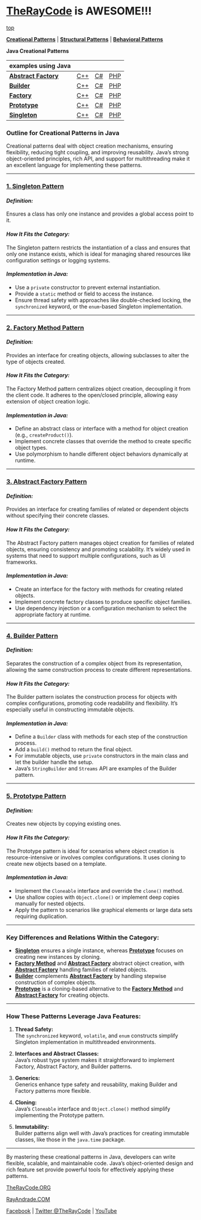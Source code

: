 # [TheRayCode](../../README.md) is AWESOME!!!

[top](../README.md)

**[Creational Patterns](./README.md)** | **[Structural Patterns](../Structural/README.md)** | **[Behavioral Patterns](../Behavioral/README.md)**

**Java Creational Patterns**

| examples using Java| | | |
|----|---|---|---|
|**[Abstract Factory](./AbstractFactory/README.md)**  | [C++](../../CPP/Creational/AbstractFactory/README.md) | [C#](../../Csharp/Creational/AbstractFactory/README.md) | [PHP](../../PHP/Creational/AbstractFactory/README.md) |
|**[Builder](./Builder/README.md)**  | [C++](../../CPP/Creational/Builder/README.md) | [C#](../../Csharp/Creational/Builder/README.md) | [PHP](../../PHP/Creational/Builder/README.md) |
|**[Factory](./Factory/README.md)**  | [C++](../../CPP/Creational/Factory/README.md) | [C#](../../Csharp/Creational/Factory/README.md) | [PHP](../../PHP/Creational/Factory/README.md) |
|**[Prototype](./Prototype/README.md)**  | [C++](../../CPP/Creational/Prototype/README.md) | [C#](../../Csharp/Creational/Prototype/README.md) | [PHP](../../PHP/Creational/Prototype/README.md) |
|**[Singleton](./Singleton/README.md)**  | [C++](../../CPP/Creational/Singleton/README.md) | [C#](../../Csharp/Creational/Singleton/README.md) | [PHP](../../PHP/Creational/Singleton/README.md) |

### **Outline for Creational Patterns in Java**

Creational patterns deal with object creation mechanisms, ensuring flexibility, reducing tight coupling, and improving reusability. Java’s strong object-oriented principles, rich API, and support for multithreading make it an excellent language for implementing these patterns.

---

### **[1. Singleton Pattern](./Prototype/README.md)**
#### *Definition:*  
Ensures a class has only one instance and provides a global access point to it.

#### *How It Fits the Category:*  
The Singleton pattern restricts the instantiation of a class and ensures that only one instance exists, which is ideal for managing shared resources like configuration settings or logging systems.

#### *Implementation in Java:*
- Use a `private` constructor to prevent external instantiation.
- Provide a `static` method or field to access the instance.
- Ensure thread safety with approaches like double-checked locking, the `synchronized` keyword, or the `enum`-based Singleton implementation.

---

### **[2. Factory Method Pattern](./Prototype/README.md)**
#### *Definition:*  
Provides an interface for creating objects, allowing subclasses to alter the type of objects created.

#### *How It Fits the Category:*  
The Factory Method pattern centralizes object creation, decoupling it from the client code. It adheres to the open/closed principle, allowing easy extension of object creation logic.

#### *Implementation in Java:*
- Define an abstract class or interface with a method for object creation (e.g., `createProduct()`).
- Implement concrete classes that override the method to create specific object types.
- Use polymorphism to handle different object behaviors dynamically at runtime.

---

### **[3. Abstract Factory Pattern](./Prototype/README.md)**
#### *Definition:*  
Provides an interface for creating families of related or dependent objects without specifying their concrete classes.

#### *How It Fits the Category:*  
The Abstract Factory pattern manages object creation for families of related objects, ensuring consistency and promoting scalability. It’s widely used in systems that need to support multiple configurations, such as UI frameworks.

#### *Implementation in Java:*
- Create an interface for the factory with methods for creating related objects.
- Implement concrete factory classes to produce specific object families.
- Use dependency injection or a configuration mechanism to select the appropriate factory at runtime.

---

### **[4. Builder Pattern](./Prototype/README.md)**
#### *Definition:*  
Separates the construction of a complex object from its representation, allowing the same construction process to create different representations.

#### *How It Fits the Category:*  
The Builder pattern isolates the construction process for objects with complex configurations, promoting code readability and flexibility. It’s especially useful in constructing immutable objects.

#### *Implementation in Java:*
- Define a `Builder` class with methods for each step of the construction process.
- Add a `build()` method to return the final object.
- For immutable objects, use `private` constructors in the main class and let the builder handle the setup.
- Java’s `StringBuilder` and `Streams` API are examples of the Builder pattern.

---

### **[5. Prototype Pattern](./Prototype/README.md)**
#### *Definition:*  
Creates new objects by copying existing ones.

#### *How It Fits the Category:*  
The Prototype pattern is ideal for scenarios where object creation is resource-intensive or involves complex configurations. It uses cloning to create new objects based on a template.

#### *Implementation in Java:*
- Implement the `Cloneable` interface and override the `clone()` method.
- Use shallow copies with `Object.clone()` or implement deep copies manually for nested objects.
- Apply the pattern to scenarios like graphical elements or large data sets requiring duplication.

---

### **Key Differences and Relations Within the Category:**
- **[Singleton](./Singleton/README.md)** ensures a single instance, whereas **[Prototype](./Prototype/README.md)** focuses on creating new instances by cloning.
- **[Factory Method](./Factory/README.md)** and **[Abstract Factory](./AbstractFactory/README.md)** abstract object creation, with **[Abstract Factory](./AbstractFactory/README.md)** handling families of related objects.
- **[Builder](./Builder/README.md)** complements **[Abstract Factory](./AbstractFactory/README.md)** by handling stepwise construction of complex objects.
- **[Prototype](./Prototype/README.md)** is a cloning-based alternative to the **[Factory Method](./Factory/README.md)** and **[Abstract Factory](./AbstractFactory/README.md)** for creating objects.

---

### **How These Patterns Leverage Java Features:**
1. **Thread Safety:**  
   The `synchronized` keyword, `volatile`, and `enum` constructs simplify Singleton implementation in multithreaded environments.

2. **Interfaces and Abstract Classes:**  
   Java’s robust type system makes it straightforward to implement Factory, Abstract Factory, and Builder patterns.

3. **Generics:**  
   Generics enhance type safety and reusability, making Builder and Factory patterns more flexible.

4. **Cloning:**  
   Java’s `Cloneable` interface and `Object.clone()` method simplify implementing the Prototype pattern.

5. **Immutability:**  
   Builder patterns align well with Java’s practices for creating immutable classes, like those in the `java.time` package.

---

By mastering these creational patterns in Java, developers can write flexible, scalable, and maintainable code. Java’s object-oriented design and rich feature set provide powerful tools for effectively applying these patterns.



[TheRayCode.ORG](https://www.TheRayCode.org)

[RayAndrade.COM](https://www.RayAndrade.com)

[Facebook](https://www.facebook.com/TheRayCode/) | [Twitter @TheRayCode](https://www.twitter.com/TheRayCode/) | [YouTube](https://www.youtube.com/TheRayCode/) 
